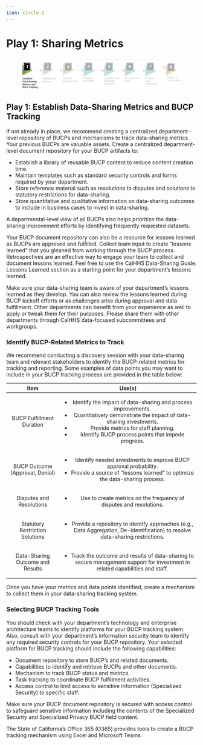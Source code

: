 ```yaml
---
icon: circle-1
---
```


# Play 1: Sharing Metrics

<figure><img src="../../.gitbook/assets/image (12).png" alt=""><figcaption></figcaption></figure>

## Play 1: Establish Data-Sharing Metrics and BUCP Tracking

If not already in place, we recommend creating a centralized department-level repository of BUCPs and mechanisms to track data-sharing metrics. Your previous BUCPs are valuable assets. Create a centralized department-level document repository for your BUCP artifacts to:

* Establish a library of reusable BUCP content to reduce content creation time.
* Maintain templates such as standard security controls and forms required by your department.
* Store reference material such as resolutions to disputes and solutions to statutory restrictions for data-sharing.
* Store quantitative and qualitative information on data-sharing outcomes to include in business cases to invest in data-sharing.

A departmental-level view of all BUCPs also helps prioritize the data-sharing improvement efforts by identifying frequently requested datasets.

Your BUCP document repository can also be a resource for lessons learned as BUCPs are approved and fulfilled. Collect team input to create “lessons learned” that you gleaned from working through the BUCP process. Retrospectives are an effective way to engage your team to collect and document lessons learned. Feel free to use the CalHHS Data-Sharing Guide: Lessons Learned section as a starting point for your department’s lessons learned.

Make sure your data-sharing team is aware of your department’s lessons learned as they develop. You can also review the lessons learned during BUCP kickoff efforts or as challenges arise during approval and data fulfillment. Other departments can benefit from your experience as well to apply or tweak them for their purposes. Please share them with other departments through CalHHS data-focused subcommittees and workgroups.

### Identify BUCP-Related Metrics to Track <a href="#identify_bucp-related_metrics_to_track" id="identify_bucp-related_metrics_to_track"></a>

We recommend conducting a discovery session with your data-sharing team and relevant stakeholders to identify the BUCP-related metrics for tracking and reporting. Some examples of data points you may want to include in your BUCP tracking process are provided in the table below:

|               Item               |                                                                                                                               Use(s)                                                                                                                               |
| :------------------------------: | :----------------------------------------------------------------------------------------------------------------------------------------------------------------------------------------------------------------------------------------------------------------: |
|     BUCP Fulfillment Duration    | <ul><li>Identify the impact of data-sharing and process improvements.</li><li>Quantitatively demonstrate the impact of data- sharing investments.</li><li>Provide metrics for staff planning.</li><li>Identify BUCP process points that impede progress.</li></ul> |
|  BUCP Outcome (Approval, Denial) |                                               <ul><li>Identify needed investments to improve BUCP approval probability.</li><li>Provide a source of “lessons learned” to optimize the data-sharing process.</li></ul>                                              |
|     Disputes and Resolutions     |                                                                                        <ul><li>Use to create metrics on the frequency of disputes and resolutions.</li></ul>                                                                                       |
|  Statutory Restriction Solutions |                                                           <ul><li>Provide a repository to identify approaches (e.g., Data Aggregation, De-Identification) to resolve data-sharing restrictions.</li></ul>                                                          |
| Data-Sharing Outcome and Results |                                                           <ul><li>Track the outcome and results of data-sharing to secure management support for investment in related capabilities and staff.</li></ul>                                                           |

Once you have your metrics and data points identified, create a mechanism to collect them in your data-sharing tracking system.

### Selecting BUCP Tracking Tools <a href="#selecting_bucp_tracking_tools" id="selecting_bucp_tracking_tools"></a>

You should check with your department’s technology and enterprise architecture teams to identify platforms for your BUCP tracking system. Also, consult with your department’s information security team to identify any required security controls for your BUCP repository. Your selected platform for BUCP tracking should include the following capabilities:

* Document repository to store BUCP’s and related documents.
* Capabilities to identify and retrieve BUCPs and other documents.
* Mechanism to track BUCP status and metrics.
* Task tracking to coordinate BUCP fulfillment activities.
* Access control to limit access to sensitive information (Specialized Security) to specific staff.

Make sure your BUCP document repository is secured with access control to safeguard sensitive information including the contents of the Specialized Security and Specialized Privacy BUCP field content.

The State of California’s Office 365 (O365) provides tools to create a BUCP tracking mechanism using Excel and Microsoft Teams.
